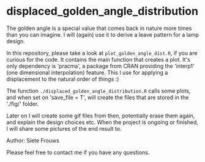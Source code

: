 # displaced_golden_angle_distribution
The golden angle is a special value that comes back in nature more times than you can imagine. I will (again) use it to derive a leave pattern for a lamp design.

In this repository, please take a look at `plot_golden_angle_dist.R`, if you are curious for the code.
It contains the main function that creates a plot.
It's only dependency is 'pracma', a package from CRAN providing the 'interp1' (one dimensional interpolation) feature. This I use for applying a displacement to the natural order of things :)

The function `./displaced_golden_angle_distribution.R` calls some plots, and when set on 'save_file = T', will create the files that are stored in the './fig/' folder.

Later on I will create some gif files from then, potentially erase them again, and explain the design choices etc.
When the project is ongoing or finished, I will share some pictures of the end result to.

Author: Siete Frouws

Please feel free to contact me if you have any questions.
